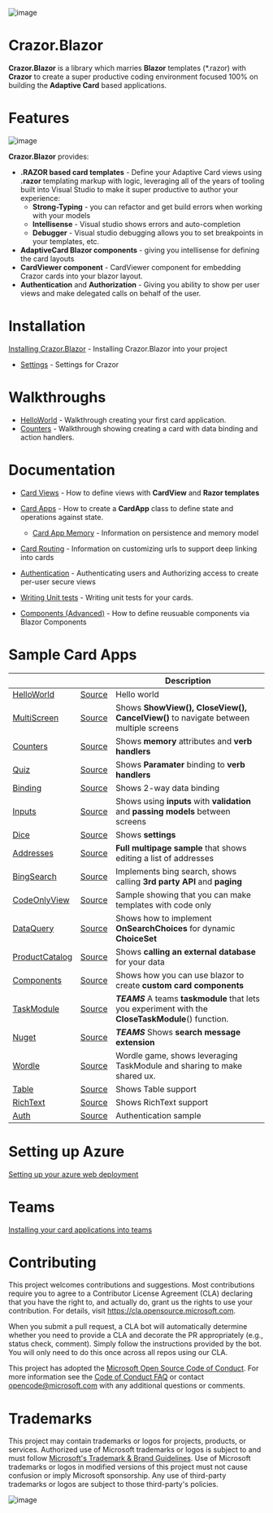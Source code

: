 

![image](https://user-images.githubusercontent.com/17789481/197238565-e3f895d0-6def-4d41-aba2-721d5432b1ef.png)


# Crazor.Blazor
**Crazor.Blazor** is a library which marries **Blazor** templates (*.razor) with **Crazor** to create a super productive 
coding environment focused 100% on building the **Adaptive Card** based applications.

# Features

![image](https://user-images.githubusercontent.com/17789481/199912880-bc35becb-9469-4470-9253-612cdf1a9d53.png)

**Crazor.Blazor** provides:

* **.RAZOR based card templates** - Define your Adaptive Card views using **.razor** templating markup with logic, leveraging all of the years of tooling built into Visual Studio to make it super productive to author your experience:
  * **Strong-Typing** - you can refactor and get build errors when working with your models
  * **Intellisense** - Visual studio shows errors and auto-completion
  * **Debugger** - Visual studio debugging allows you to set breakpoints in your templates, etc.
* **AdaptiveCard  Blazor components** - giving you intellisense for defining the card layouts
* **CardViewer component** - CardViewer component for embedding Crazor cards into your blazor layout.
* **Authentication** and **Authorization** - Giving you ability to show per user views and make delegated calls on behalf of the user.

# Installation

[Installing Crazor.Blazor](Install.md) - Installing Crazor.Blazor into your project

* [Settings](../Settings.md) - Settings for Crazor

# Walkthroughs

* [HelloWorld](HelloWorldWalkthrough.md) - Walkthrough creating your first card application.
* [Counters](CountersWalkthrough.md) - Walkthrough showing creating a card with data binding and action handlers.

# Documentation

* [Card Views](CardView.md) - How to define views with **CardView** and **Razor templates**
* [Card Apps](../CardApp.md) - How to create a **CardApp** class to define state and operations against state.
  * [Card App Memory](../Memory.md) - Information on persistence and memory model

* [Card Routing](../RoutingCards.md) - Information on customizing urls to support deep linking into cards
* [Authentication](../Authentication.md) - Authenticating users and Authorizing access to create per-user secure views
* [Writing Unit tests](../UnitTests.md) - Writing unit tests for your cards.
* [Components (Advanced)](Components.md) - How to define reusuable components via Blazor Components

# Sample Card Apps
| | |Description|
|---|---|---|
|[HelloWorld](https://crazorblazordemo.azurewebsites.net/Cards/HelloWorld) | [Source](https://github.com/microsoft/crazor/tree/main/source/samples/SharedCards/Cards/HelloWorld)| Hello world |
|[MultiScreen](https://crazorblazordemo.azurewebsites.net/Cards/MultiScreen) | [Source](https://github.com/microsoft/crazor/tree/main/source/samples/SharedCards/Cards/MultiScreen)| Shows **ShowView(),** **CloseView(),** **CancelView()** to navigate between multiple screens |
|[Counters](https://crazorblazordemo.azurewebsites.net/Cards/Counters) | [Source](https://github.com/microsoft/crazor/tree/main/source/samples/SharedCards/Cards/Counters)| Shows **memory** attributes and **verb handlers** |
|[Quiz](https://crazorblazordemo.azurewebsites.net/Cards/Quiz) | [Source](https://github.com/microsoft/crazor/tree/main/source/samples/SharedCards/Cards/Quiz)| Shows **Paramater** binding to **verb handlers** |
|[Binding](https://crazorblazordemo.azurewebsites.net/Cards/Binding) | [Source](https://github.com/microsoft/crazor/tree/main/source/samples/SharedCards/Cards/Binding)| Shows 2-way data binding |
|[Inputs](https://crazorblazordemo.azurewebsites.net/Cards/Inputs) | [Source](https://github.com/microsoft/crazor/tree/main/source/samples/SharedCards/Cards/Inputs)| Shows using **inputs** with **validation** and **passing models** between screens |
|[Dice](https://crazorblazordemo.azurewebsites.net/Cards/Dice) | [Source](https://github.com/microsoft/crazor/tree/main/source/samples/SharedCards/Cards/Dice)| Shows **settings** |
|[Addresses](https://crazorblazordemo.azurewebsites.net/Cards/Addresses) | [Source](https://github.com/microsoft/crazor/tree/main/source/samples/SharedCards/Cards/Addresses)| **Full multipage sample** that shows editing a list of addresses |
|[BingSearch](https://crazorblazordemo.azurewebsites.net/Cards/BingSearch) | [Source](https://github.com/microsoft/crazor/tree/main/source/samples/SharedCards/Cards/BingSearch)| Implements bing search, shows calling **3rd party API** and **paging** |
|[CodeOnlyView](https://crazorblazordemo.azurewebsites.net/Cards/CodeOnlyView) | [Source](https://github.com/microsoft/crazor/tree/main/source/samples/SharedCards/Cards/CodeOnlyView)| Sample showing that you can make templates with code only |
|[DataQuery](https://crazorblazordemo.azurewebsites.net/Cards/DataQuery) | [Source](https://github.com/microsoft/crazor/tree/main/source/samples/SharedCards/Cards/DataQuery)| Shows how to implement **OnSearchChoices** for dynamic **ChoiceSet** |
|[ProductCatalog](https://crazorblazordemo.azurewebsites.net/Cards/ProductCatalog) | [Source](https://github.com/microsoft/crazor/tree/main/source/samples/SharedCards/Cards/ProductCatalog)| Shows **calling an external database** for your data |
|[Components](https://crazorblazordemo.azurewebsites.net/Cards/Components) | [Source](https://github.com/microsoft/crazor/tree/main/source/samples/SharedCards/Cards/Components) | Shows how you can use blazor to create **custom card components** |
|[TaskModule](https://crazorblazordemo.azurewebsites.net/Cards/TaskModule) | [Source](https://github.com/microsoft/crazor/tree/main/source/samples/SharedCards/Cards/TaskModule) | ***TEAMS*** A teams **taskmodule** that lets you experiment with the **CloseTaskModule**() function. |
|[Nuget](https://crazorblazordemo.azurewebsites.net/Cards/Nuget) | [Source](https://github.com/microsoft/crazor/tree/main/source/samples/SharedCards/Cards/Nuget)| ***TEAMS*** Shows **search message extension** |
|[Wordle](https://crazorblazordemo.azurewebsites.net/Cards/Wordle) | [Source](https://github.com/microsoft/crazor/tree/main/source/samples/SharedCards/Cards/Wordle)| Wordle game, shows leveraging TaskModule and sharing to make shared ux. |
|[Table](https://crazorblazordemo.azurewebsites.net/Cards/Table) | [Source](https://github.com/microsoft/crazor/tree/main/source/samples/SharedCards/Cards/Table)| Shows Table support |
|[RichText](https://crazorblazordemo.azurewebsites.net/Cards/RichText) | [Source](https://github.com/microsoft/crazor/tree/main/source/samples/SharedCards/Cards/RichText)| Shows RichText support |
|[Auth](https://crazorblazordemo.azurewebsites.net/Cards/Auth) | [Source](https://github.com/microsoft/crazor/tree/main/source/samples/SharedCards/Cards/Auth) | Authentication sample |

# Setting up Azure

[Setting up your azure web deployment](../Deployment.md)  

# Teams

[Installing your card applications into teams](../Teams.md) 

# Contributing

This project welcomes contributions and suggestions.  Most contributions require you to agree to a
Contributor License Agreement (CLA) declaring that you have the right to, and actually do, grant us
the rights to use your contribution. For details, visit https://cla.opensource.microsoft.com.

When you submit a pull request, a CLA bot will automatically determine whether you need to provide
a CLA and decorate the PR appropriately (e.g., status check, comment). Simply follow the instructions
provided by the bot. You will only need to do this once across all repos using our CLA.

This project has adopted the [Microsoft Open Source Code of Conduct](https://opensource.microsoft.com/codeofconduct/).
For more information see the [Code of Conduct FAQ](https://opensource.microsoft.com/codeofconduct/faq/) or
contact [opencode@microsoft.com](mailto:opencode@microsoft.com) with any additional questions or comments.

# Trademarks

This project may contain trademarks or logos for projects, products, or services. Authorized use of Microsoft 
trademarks or logos is subject to and must follow 
[Microsoft's Trademark & Brand Guidelines](https://www.microsoft.com/en-us/legal/intellectualproperty/trademarks/usage/general).
Use of Microsoft trademarks or logos in modified versions of this project must not cause confusion or imply Microsoft sponsorship.
Any use of third-party trademarks or logos are subject to those third-party's policies.

![image](https://user-images.githubusercontent.com/17789481/197365048-6a74c3d5-85cd-4c04-a07a-eef2a46e0ddf.png)
